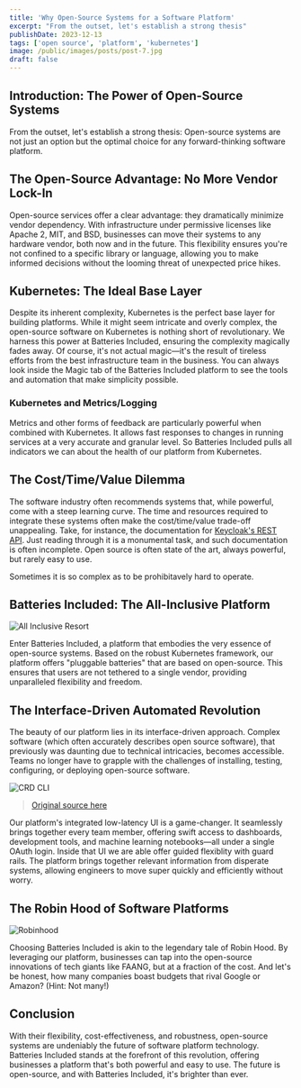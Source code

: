 ```yaml
---
title: 'Why Open-Source Systems for a Software Platform'
excerpt: "From the outset, let's establish a strong thesis"
publishDate: 2023-12-13
tags: ['open source', 'platform', 'kubernetes']
image: /public/images/posts/post-7.jpg
draft: false
---
```


## Introduction: The Power of Open-Source Systems

From the outset, let's establish a strong thesis: Open-source systems are not
just an option but the optimal choice for any forward-thinking software
platform.

## The Open-Source Advantage: No More Vendor Lock-In

Open-source services offer a clear advantage: they dramatically minimize vendor
dependency. With infrastructure under permissive licenses like Apache 2, MIT,
and BSD, businesses can move their systems to any hardware vendor, both now and
in the future. This flexibility ensures you're not confined to a specific
library or language, allowing you to make informed decisions without the looming
threat of unexpected price hikes.

## Kubernetes: The Ideal Base Layer

Despite its inherent complexity, Kubernetes is the perfect base layer for
building platforms. While it might seem intricate and overly complex, the
open-source software on Kubernetes is nothing short of revolutionary. We harness
this power at Batteries Included, ensuring the complexity magically fades away.
Of course, it's not actual magic—it's the result of tireless efforts from the
best infrastructure team in the business. You can always look inside the Magic
tab of the Batteries Included platform to see the tools and automation that make
simplicity possible.

### Kubernetes and Metrics/Logging

Metrics and other forms of feedback are particularly powerful when combined with
Kubernetes. It allows fast responses to changes in running services at a very
accurate and granular level. So Batteries Included pulls all indicators we can
about the health of our platform from Kubernetes.

## The Cost/Time/Value Dilemma

The software industry often recommends systems that, while powerful, come with a
steep learning curve. The time and resources required to integrate these systems
often make the cost/time/value trade-off unappealing. Take, for instance, the
documentation for
[Keycloak's REST API](https://www.keycloak.org/docs-api/21.0.1/rest-api/index.html).
Just reading through it is a monumental task, and such documentation is often
incomplete. Open source is often state of the art, always powerful, but rarely
easy to use.

Sometimes it is so complex as to be prohibitavely hard to operate.

## Batteries Included: The All-Inclusive Platform

![All Inclusive Resort](./open-source-platform/all-inclusive.png)

Enter Batteries Included, a platform that embodies the very essence of
open-source systems. Based on the robust Kubernetes framework, our platform
offers "pluggable batteries" that are based on open-source. This ensures that
users are not tethered to a single vendor, providing unparalleled flexibility
and freedom.

## The Interface-Driven Automated Revolution

The beauty of our platform lies in its interface-driven approach. Complex
software (which often accurately describes open source software), that
previously was daunting due to technical intricacies, becomes accessible. Teams
no longer have to grapple with the challenges of installing, testing,
configuring, or deploying open-source software.

![CRD CLI](./open-source-platform/fault-tolerance.png)

> [Original source here](http://howfuckedismydatabase.com/nosql/)

Our platform's integrated low-latency UI is a game-changer. It seamlessly brings
together every team member, offering swift access to dashboards, development
tools, and machine learning notebooks—all under a single OAuth login. Inside
that UI we are able offer guided flexiblity with guard rails. The platform
brings together relevant information from disperate systems, allowing engineers
to move super quickly and efficiently without worry.

## The Robin Hood of Software Platforms

![Robinhood](./open-source-platform/robinhood.png)

Choosing Batteries Included is akin to the legendary tale of Robin Hood. By
leveraging our platform, businesses can tap into the open-source innovations of
tech giants like FAANG, but at a fraction of the cost. And let's be honest, how
many companies boast budgets that rival Google or Amazon? (Hint: Not many!)

## Conclusion

With their flexibility, cost-effectiveness, and robustness, open-source systems
are undeniably the future of software platform technology. Batteries Included
stands at the forefront of this revolution, offering businesses a platform
that's both powerful and easy to use. The future is open-source, and with
Batteries Included, it's brighter than ever.
